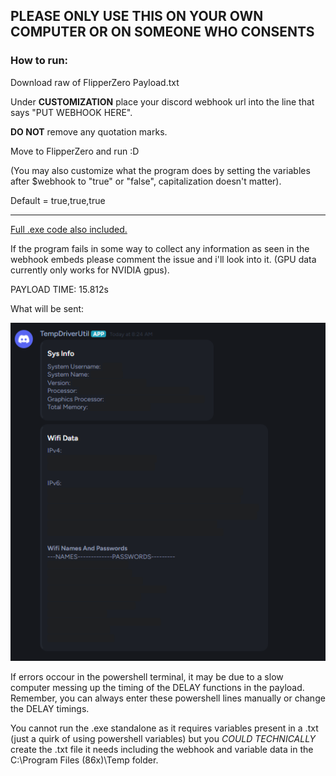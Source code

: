 ## **PLEASE ONLY USE THIS ON YOUR OWN COMPUTER OR ON SOMEONE WHO CONSENTS**

### How to run:

Download raw of FlipperZero Payload.txt

Under **CUSTOMIZATION** place your discord webhook url into the line that says "PUT WEBHOOK HERE".

**DO NOT** remove any quotation marks.

Move to FlipperZero and run :D

(You may also customize what the program does by setting the variables after $webhook to "true" or "false", capitalization doesn't matter).

Default = true,true,true

--------------------------------------------------------

[Full .exe code also included.](https://github.com/PCMon/FlipperZero-BadUSB-BadKB-SysInfoAndWifi/blob/main/TempDriverUtil.py)

If the program fails in some way to collect any information as seen in the webhook embeds please comment the issue and i'll look into it.
(GPU data currently only works for NVIDIA gpus).

PAYLOAD TIME: 15.812s

What will be sent:

![alt text](https://github.com/PCMon/FlipperZero-BadUSB-BadKB-SysInfoAndWifi/blob/main/image.png?raw=true)

If errors occour in the powershell terminal, it may be due to a slow computer messing up the timing of the DELAY functions in the payload. Remember, you can always enter these powershell lines manually or change the DELAY timings.

You cannot run the .exe standalone as it requires variables present in a .txt (just a quirk of using powershell variables) but you *COULD TECHNICALLY* create the .txt file it needs including the webhook and variable data in the C:\Program Files (86x)\Temp folder.

